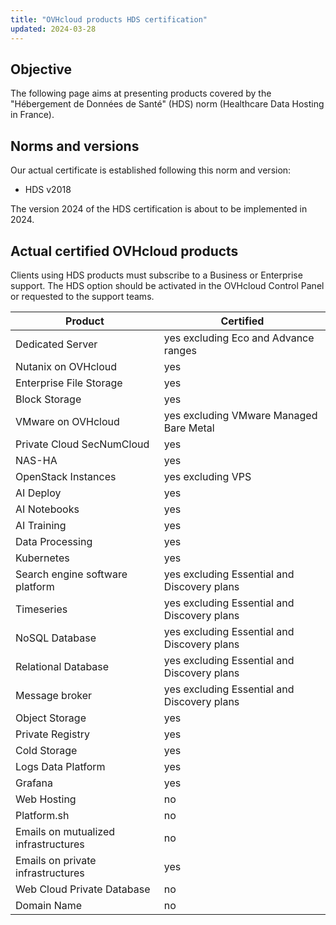 ```yaml
---
title: "OVHcloud products HDS certification"
updated: 2024-03-28
---
```


## Objective

The following page aims at presenting products covered by the "Hébergement de Données de Santé" (HDS) norm (Healthcare Data Hosting in France).

## Norms and versions

Our actual certificate is established following this norm and version:

- HDS v2018

The version 2024 of the HDS certification is about to be implemented in 2024.

## Actual certified OVHcloud products

Clients using HDS products must subscribe to a Business or Enterprise support. The HDS option should be activated in the OVHcloud Control Panel or requested to the support teams.

| **Product** | **Certified** | 
| --- | ---  | 
| Dedicated Server | yes excluding Eco and Advance ranges | 
| Nutanix on OVHcloud | yes | 
| Enterprise File Storage | yes | 
| Block Storage | yes | 
| VMware on OVHcloud | yes excluding VMware Managed Bare Metal | 
| Private Cloud SecNumCloud | yes | 
| NAS-HA | yes | 
| OpenStack Instances | yes excluding VPS | 
| AI Deploy | yes | 
| AI Notebooks | yes | 
| AI Training | yes | 
| Data Processing | yes | 
| Kubernetes | yes |
| Search engine software platform | yes excluding Essential and Discovery plans | 
| Timeseries | yes excluding Essential and Discovery plans |
| NoSQL Database | yes excluding Essential and Discovery plans | 
| Relational Database | yes excluding Essential and Discovery plans | 
| Message broker | yes excluding Essential and Discovery plans | 
| Object Storage | yes | 
| Private Registry | yes | 
| Cold Storage |  yes | 
| Logs Data Platform | yes | 
| Grafana | yes | 
| Web Hosting | no | 
| Platform.sh | no | 
| Emails on mutualized infrastructures | no |
| Emails on private infrastructures | yes | 
| Web Cloud Private Database | no | 
| Domain Name | no | 
